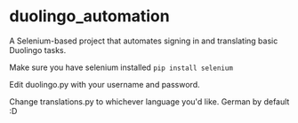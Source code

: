 # duolingo_automation
A Selenium-based project that automates signing in and translating basic Duolingo tasks.

Make sure you have selenium installed
`pip install selenium`

Edit duolingo.py with your username and password.

Change translations.py to whichever language you'd like. German by default :D
